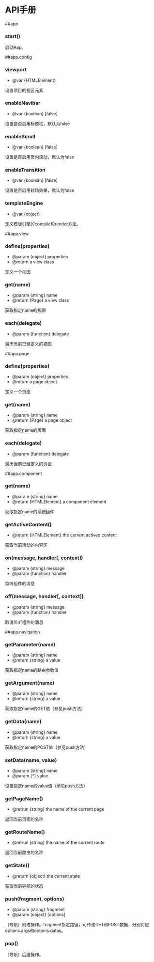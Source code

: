 # API手册

##app

### start()

启动App。

##app.config

### viewport

* @var {HTMLElement}

设置项目的视区元素

### enableNavibar

* @var {boolean} [false]

设置是否启用标题栏，默认为false

### enableScroll

* @var {boolean} [false]

设置是否启用页内滚动，默认为false

### enableTransition

* @var {boolean} [false]

设置是否启用转场效果，默认为false

### templateEngine

* @var {object}

定义模版引擎的compile和render方法。

##app.view

### define(properties)

* @param {object} properties
* @return a view class

定义一个视图

### get(name)

* @param {string} name
* @return {Page} a view class

获取指定name的视图

### each(delegate)

* @param {function} delegate

遍历当前已经定义的视图

##app.page

### define(properties)

* @param {object} properties
* @return a page object

定义一个页面

### get(name)

* @param {string} name
* @return {Page} a page object

获取指定name的页面

### each(delegate)

* @param {function} delegate

遍历当前已经定义的页面

##app.component

### get(name)

* @param {string} name
* @return {HTMLElement} a component element

获取指定name的系统组件

### getActiveContent()

* @return {HTMLElement} the current actived content

获取当前活动的内容区

### on(message, handler\[, context\])

* @param {string} message
* @param {function} handler

监听组件的消息

### off(message, handler\[, context\])

* @param {string} message
* @param {function} handler

取消监听组件的消息

##app.navigation

### getParameter(name)

* @param {string} name
* @return {string} a value

获取指定name的路由参数值

### getArgument(name)

* @param {string} name
* @return {string} a value

获取指定name的GET值（参见push方法）

### getData(name)

* @param {string} name
* @return {string} a value

获取指定name的POST值（参见push方法）

### setData(name, value)

* @param {string} name
* @param {*} value

设置指定name的value值（参见push方法）

### getPageName()

* @retrun {string} the name of the current page

返回当前页面的名称

### getRouteName()

* @retrun {string} the name of the current route

返回当前路由的名称

### getState()

* @return {object} the current state

获取当前导航的状态

### push(fragment, options)

* @param {string} fragment
* @param {object} [options]

（导航）前进操作。fragment指定路径，可传递GET和POST数据，分别对应options.args和options.datas。

### pop()

（导航）后退操作。
